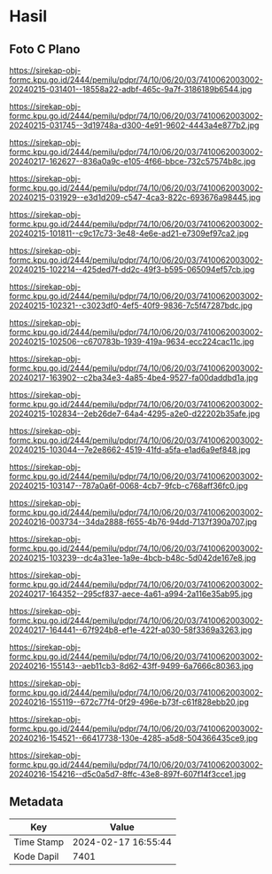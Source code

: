 # Hasil

## Foto C Plano

https://sirekap-obj-formc.kpu.go.id/2444/pemilu/pdpr/74/10/06/20/03/7410062003002-20240215-031401--18558a22-adbf-465c-9a7f-3186189b6544.jpg

https://sirekap-obj-formc.kpu.go.id/2444/pemilu/pdpr/74/10/06/20/03/7410062003002-20240215-031745--3d19748a-d300-4e91-9602-4443a4e877b2.jpg

https://sirekap-obj-formc.kpu.go.id/2444/pemilu/pdpr/74/10/06/20/03/7410062003002-20240217-162627--836a0a9c-e105-4f66-bbce-732c57574b8c.jpg

https://sirekap-obj-formc.kpu.go.id/2444/pemilu/pdpr/74/10/06/20/03/7410062003002-20240215-031929--e3d1d209-c547-4ca3-822c-693676a98445.jpg

https://sirekap-obj-formc.kpu.go.id/2444/pemilu/pdpr/74/10/06/20/03/7410062003002-20240215-101811--c9c17c73-3e48-4e6e-ad21-e7309ef97ca2.jpg

https://sirekap-obj-formc.kpu.go.id/2444/pemilu/pdpr/74/10/06/20/03/7410062003002-20240215-102214--425ded7f-dd2c-49f3-b595-065094ef57cb.jpg

https://sirekap-obj-formc.kpu.go.id/2444/pemilu/pdpr/74/10/06/20/03/7410062003002-20240215-102321--c3023df0-4ef5-40f9-9836-7c5f47287bdc.jpg

https://sirekap-obj-formc.kpu.go.id/2444/pemilu/pdpr/74/10/06/20/03/7410062003002-20240215-102506--c670783b-1939-419a-9634-ecc224cac11c.jpg

https://sirekap-obj-formc.kpu.go.id/2444/pemilu/pdpr/74/10/06/20/03/7410062003002-20240217-163902--c2ba34e3-4a85-4be4-9527-fa00daddbd1a.jpg

https://sirekap-obj-formc.kpu.go.id/2444/pemilu/pdpr/74/10/06/20/03/7410062003002-20240215-102834--2eb26de7-64a4-4295-a2e0-d22202b35afe.jpg

https://sirekap-obj-formc.kpu.go.id/2444/pemilu/pdpr/74/10/06/20/03/7410062003002-20240215-103044--7e2e8662-4519-41fd-a5fa-e1ad6a9ef848.jpg

https://sirekap-obj-formc.kpu.go.id/2444/pemilu/pdpr/74/10/06/20/03/7410062003002-20240215-103147--787a0a6f-0068-4cb7-9fcb-c768aff36fc0.jpg

https://sirekap-obj-formc.kpu.go.id/2444/pemilu/pdpr/74/10/06/20/03/7410062003002-20240216-003734--34da2888-f655-4b76-94dd-7137f390a707.jpg

https://sirekap-obj-formc.kpu.go.id/2444/pemilu/pdpr/74/10/06/20/03/7410062003002-20240215-103239--dc4a31ee-1a9e-4bcb-b48c-5d042de167e8.jpg

https://sirekap-obj-formc.kpu.go.id/2444/pemilu/pdpr/74/10/06/20/03/7410062003002-20240217-164352--295cf837-aece-4a61-a994-2a116e35ab95.jpg

https://sirekap-obj-formc.kpu.go.id/2444/pemilu/pdpr/74/10/06/20/03/7410062003002-20240217-164441--67f924b8-ef1e-422f-a030-58f3369a3263.jpg

https://sirekap-obj-formc.kpu.go.id/2444/pemilu/pdpr/74/10/06/20/03/7410062003002-20240216-155143--aeb11cb3-8d62-43ff-9499-6a7666c80363.jpg

https://sirekap-obj-formc.kpu.go.id/2444/pemilu/pdpr/74/10/06/20/03/7410062003002-20240216-155119--672c77f4-0f29-496e-b73f-c61f828ebb20.jpg

https://sirekap-obj-formc.kpu.go.id/2444/pemilu/pdpr/74/10/06/20/03/7410062003002-20240216-154521--66417738-130e-4285-a5d8-504366435ce9.jpg

https://sirekap-obj-formc.kpu.go.id/2444/pemilu/pdpr/74/10/06/20/03/7410062003002-20240216-154216--d5c0a5d7-8ffc-43e8-897f-607f14f3cce1.jpg


## Metadata

| Key        | Value               |
| ---------- | ------------------- |
| Time Stamp | 2024-02-17 16:55:44 |
| Kode Dapil | 7401                |



